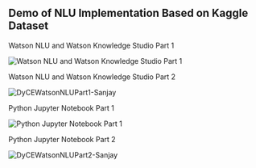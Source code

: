 


## Demo of NLU Implementation Based on Kaggle Dataset

Watson NLU and Watson Knowledge Studio Part 1

![Watson NLU and Watson Knowledge Studio Part 1](https://user-images.githubusercontent.com/69079832/90301095-c539fc00-de6b-11ea-9f29-32b16749e5c4.gif)


Watson NLU and Watson Knowledge Studio Part 2

![DyCEWatsonNLUPart1-Sanjay](https://user-images.githubusercontent.com/69079832/90301351-578ecf80-de6d-11ea-902e-160163b1d0db.gif)


Python Jupyter Notebook Part 1

![Python Jupyter Notebook Part 1](https://user-images.githubusercontent.com/69079832/90302051-9cb50080-de71-11ea-9cd1-2855000197b1.gif)


Python Jupyter Notebook Part 2

![DyCEWatsonNLUPart2-Sanjay](https://user-images.githubusercontent.com/69079832/90301754-ba816600-de6f-11ea-8c75-22d81efd368e.gif)


